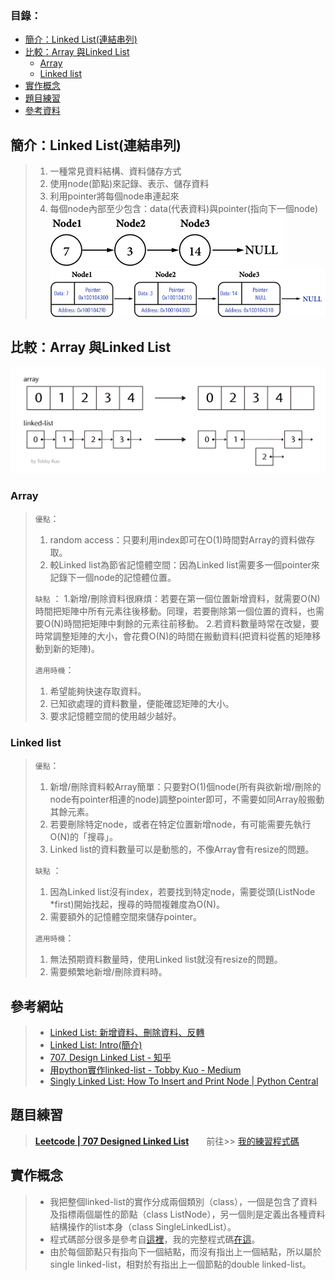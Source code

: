 ### 目錄：
   * [簡介：Linked List(連結串列)](https://github.com/chenjanice/Data-Structure_2019/new/master/week2#%E7%B0%A1%E4%BB%8Blinked-list%E9%80%A3%E7%B5%90%E4%B8%B2%E5%88%97)
   * [比較：Array 與Linked List](https://github.com/chenjanice/Data-Structure_2019/new/master/week2#%E6%AF%94%E8%BC%83array-%E8%88%87linked-list)
     * [Array](https://github.com/chenjanice/Data-Structure_2019/new/master/week2#array)
     * [Linked list](https://github.com/chenjanice/Data-Structure_2019/new/master/week2#linked-list)
   * [實作概念](https://github.com/chenjanice/Data-Structure_2019/new/master/week2#%E5%AF%A6%E4%BD%9C%E6%A6%82%E5%BF%B5)
   * [題目練習](https://github.com/chenjanice/Data-Structure_2019/new/master/week2#%E9%A1%8C%E7%9B%AE%E7%B7%B4%E7%BF%92)
   * [參考資料]()




## 簡介：Linked List(連結串列)
> 1.	一種常見資料結構、資料儲存方式
> 2.	使用node(節點)來記錄、表示、儲存資料
> 3.	利用pointer將每個node串連起來
> 4.	每個node內部至少包含：data(代表資料)與pointer(指向下一個node)
![image](https://raw.githubusercontent.com/chenjanice/Data-Structure_2019/master/images/linkedlist1.png)
![image](https://raw.githubusercontent.com/chenjanice/Data-Structure_2019/master/images/linkedlist2.png)

 

## 比較：Array 與Linked List
![image](https://raw.githubusercontent.com/chenjanice/Data-Structure_2019/master/images/linkedlist3.png)
### Array
> `優點`：
> 1.	random access：只要利用index即可在O(1)時間對Array的資料做存取。
> 2.	較Linked list為節省記憶體空間：因為Linked list需要多一個pointer來記錄下一個node的記憶體位置。
>
> `缺點` ：
> 1.新增/刪除資料很麻煩：若要在第一個位置新增資料，就需要O(N)時間把矩陣中所有元素往後移動。同理，若要刪除第一個位置的資料，也需要O(N)時間把矩陣中剩餘的元素往前移動。
> 2.若資料數量時常在改變，要時常調整矩陣的大小，會花費O(N)的時間在搬動資料(把資料從舊的矩陣移動到新的矩陣)。
>
> `適用時機`：
> 1.	希望能夠快速存取資料。
> 2.	已知欲處理的資料數量，便能確認矩陣的大小。
> 3.	要求記憶體空間的使用越少越好。


### Linked list
> `優點`：
> 1.	新增/刪除資料較Array簡單：只要對O(1)個node(所有與欲新增/刪除的node有pointer相連的node)調整pointer即可，不需要如同Array般搬動其餘元素。
> 2.	若要刪除特定node，或者在特定位置新增node，有可能需要先執行O(N)的「搜尋」。
> 3.	Linked list的資料數量可以是動態的，不像Array會有resize的問題。
>
> `缺點` ：
> 1.	因為Linked list沒有index，若要找到特定node，需要從頭(ListNode *first)開始找起，搜尋的時間複雜度為O(N)。
> 2.	需要額外的記憶體空間來儲存pointer。
>
> `適用時機`：
> 1.	無法預期資料數量時，使用Linked list就沒有resize的問題。
> 2.	需要頻繁地新增/刪除資料時。

## 參考網站
> * [Linked List: 新增資料、刪除資料、反轉](http://alrightchiu.github.io/SecondRound/linked-list-xin-zeng-zi-liao-shan-chu-zi-liao-fan-zhuan.html)
> * [Linked List: Intro(簡介)](http://alrightchiu.github.io/SecondRound/linked-list-introjian-jie.html)
> * [707. Design Linked List - 知乎](https://zhuanlan.zhihu.com/p/50563240)
> * [用python實作linked-list - Tobby Kuo - Medium](https://medium.com/@tobby168/%E7%94%A8python%E5%AF%A6%E4%BD%9Clinked-list-524441133d4d)
> * [Singly Linked List: How To Insert and Print Node | Python Central](https://www.pythoncentral.io/singly-linked-list-insert-node/)

## 題目練習
>  [**Leetcode | 707 Designed Linked List**](https://leetcode.com/problems/design-linked-list/)　　前往>>  [我的練習程式碼](https://github.com/chenjanice/Data-Structure_2019/blob/master/week2/Design_Linked_List.ipynb)

## 實作概念
> * 我把整個linked-list的實作分成兩個類別（class），一個是包含了資料及指標兩個屬性的節點（class ListNode），另一個則是定義出各種資料結構操作的list本身（class SingleLinkedList）。
> * 程式碼部分很多是參考自[這裡](https://zhuanlan.zhihu.com/p/50563240)，我的完整程式碼[在這](https://github.com/chenjanice/Data-Structure_2019/blob/master/week2/Design_Linked_List.ipynb)。
> * 由於每個節點只有指向下一個結點，而沒有指出上一個結點，所以屬於single linked-list，相對於有指出上一個節點的double linked-list。
